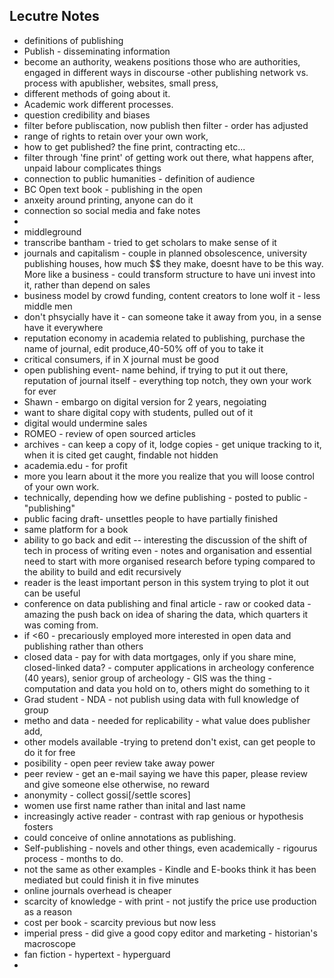 ## Lecutre Notes
- definitions of publishing
- Publish - disseminating information
- become an authority, weakens positions those who are authorities, engaged in different ways in discourse
-other publishing network vs. process with apublisher, websites, small press,
- different methods of going about it. 
- Academic work different processes. 
- question credibility and biases
- filter before publiscation, now publish then filter - order has adjusted
- range of rights to retain over your own work,
- how to get published? the fine print, contracting etc...
- filter through 'fine print' of getting work out there, what happens after, unpaid labour complicates things
- connection to public humanities - definition of audience
- BC Open text book - publishing in the open
- anxeity around printing, anyone can do it
- connection so social media and fake notes
- 
- middleground
- transcribe bantham - tried to get scholars to make sense of it
- journals and capitalism - couple in planned obsolescence, university publishing houses, how much $$ they make, doesnt have to be this way. More like a business - could transform structure to have uni invest into it, rather than depend on sales
- business model by crowd funding, content creators to lone wolf it - less middle men
- don't phsycially have it - can someone take it away from you, in a sense have it everywhere
- reputation economy in academia related to publishing, purchase the name of journal, edit produce,40-50% off of you to take it 
- critical consumers, if in X journal must be good
- open publishing event- name behind, if trying to put it out there, reputation of journal itself - everything top notch, they own your work for ever
- Shawn - embargo on digital version for 2 years, negoiating 
- want to share digital copy with students, pulled out of it
- digital would undermine sales
- ROMEO - review of open sourced articles
- archives - can keep a copy of it, lodge copies - get unique tracking to it, when it is cited get caught, findable not hidden
- academia.edu - for profit
- more you learn about it the more you realize that you will loose control of your own work. 
- technically, depending how we define publishing - posted to public - "publishing"
- public facing draft- unsettles people to have partially finished
- same platform for a book
- ability to go back and edit
-- interesting the discussion of the shift of tech in process of writing even - notes and organisation and essential need to start with more organised research before typing compared to the ability to build and edit recursively
- reader is the least important person in this system
trying to plot it out can be useful
- conference on data publishing and final article - raw or cooked data - amazing the push back on idea of sharing the data, which quarters it was coming from. 
- if <60 - precariously employed more interested in open data and publishing rather than others
- closed data - pay for with data mortgages, only if you share mine, closed-linked data? - computer applications in archeology conference (40 years), senior group of archeology - GIS was the thing - computation and data you hold on to, others might do something to it
- Grad student - NDA - not publish using data with full knowledge of group
- metho and data - needed for replicability - what value does publisher add, 
- other models available -trying to pretend don't exist, can get people to do it for free
- posibility - open peer review take away power 
- peer review - get an e-mail saying we have this paper, please review and give someone else otherwise, no reward
- anonymity - collect gossi[/settle scores]
- women use first name rather than inital and last name
- increasingly active reader - contrast with rap genious or hypothesis fosters
- could conceive of online annotations as publishing.
- Self-publishing - novels and other things, even academically - rigourus process - months to do.
- not the same as other examples - Kindle and E-books think it has been mediated but could finish it in five minutes
- online journals overhead is cheaper
- scarcity of knowledge - with print - not justify the price use production as a reason
- cost per book - scarcity previous but now less
- imperial press - did give a good copy editor and marketing - historian's macroscope
- fan fiction - 
hypertext - hyperguard
- 